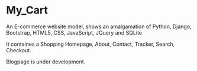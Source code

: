 # My_Cart
An E-commerce website model, shows an amalgamation of Python, Django, Bootstrap, HTML5, CSS, JavaScript, JQuery and SQLite

It containes a Shopping Homepage, About, Contact, Tracker, Search, Checkout.

Blogpage is under development.
